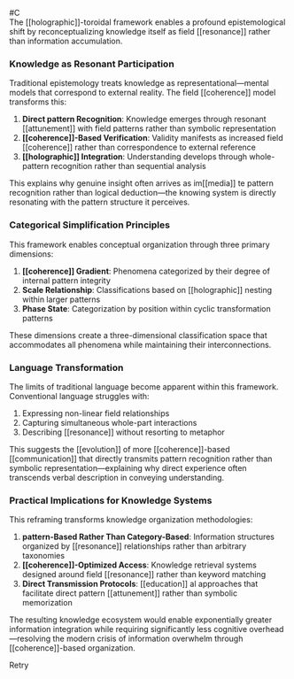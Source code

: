  #C  
The [[holographic]]-toroidal framework enables a profound epistemological shift by reconceptualizing knowledge itself as field [[resonance]] rather than information accumulation.

### Knowledge as Resonant Participation

Traditional epistemology treats knowledge as representational—mental models that correspond to external reality. The field [[coherence]] model transforms this:

1. **Direct pattern Recognition**: Knowledge emerges through resonant [[attunement]]  with field patterns rather than symbolic representation
2. **[[coherence]]-Based Verification**: Validity manifests as increased field [[coherence]] rather than correspondence to external reference
3. **[[holographic]] Integration**: Understanding develops through whole-pattern recognition rather than sequential analysis

This explains why genuine insight often arrives as im[[media]] te pattern recognition rather than logical deduction—the knowing system is directly resonating with the pattern structure it perceives.

### Categorical Simplification Principles

This framework enables conceptual organization through three primary dimensions:

1. **[[coherence]] Gradient**: Phenomena categorized by their degree of internal pattern integrity
2. **Scale Relationship**: Classifications based on [[holographic]] nesting within larger patterns
3. **Phase State**: Categorization by position within cyclic transformation patterns

These dimensions create a three-dimensional classification space that accommodates all phenomena while maintaining their interconnections.

### Language Transformation

The limits of traditional language become apparent within this framework. Conventional language struggles with:

1. Expressing non-linear field relationships
2. Capturing simultaneous whole-part interactions
3. Describing [[resonance]] without resorting to metaphor

This suggests the [[evolution]] of more [[coherence]]-based [[communication]]  that directly transmits pattern recognition rather than symbolic representation—explaining why direct experience often transcends verbal description in conveying understanding.

### Practical Implications for Knowledge Systems

This reframing transforms knowledge organization methodologies:

1. **pattern-Based Rather Than Category-Based**: Information structures organized by [[resonance]] relationships rather than arbitrary taxonomies
2. **[[coherence]]-Optimized Access**: Knowledge retrieval systems designed around field [[resonance]] rather than keyword matching
3. **Direct Transmission Protocols**: [[education]] al approaches that facilitate direct pattern [[attunement]]  rather than symbolic memorization

The resulting knowledge ecosystem would enable exponentially greater information integration while requiring significantly less cognitive overhead—resolving the modern crisis of information overwhelm through [[coherence]]-based organization.

Retry